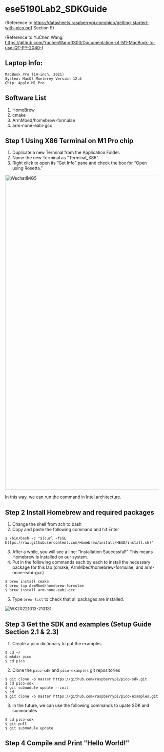 # ese5190Lab2_SDKGuide 
(Reference to https://datasheets.raspberrypi.com/pico/getting-started-with-pico.pdf Section 9)

(Reference to YuChen Wang: https://github.com/YuchenWang0303/Documentation-of-M1-MacBook-to-use-QT-PY-2040-)

## Laptop Info:
	MacBook Pro (14-inch, 2021)
	System: MacOS Monterey Version 12.6
	Chip: Apple M1 Pro

## Software List
1. HomeBrew
2. cmake
3. ArmMbed/homebrew-formulae
4. arm-none-eabi-gcc
	

## Step 1 Using X86 Terminal on M1 Pro chip
1. Duplicate a new Terminal from the Application Folder.
2. Name the new Terminal as "Terminal_X86". 
3. Right click to open its “Get Info” pane and check the box for “Open using Rosetta.”

<img width="1029" alt="WechatIMG5" src="https://user-images.githubusercontent.com/114244957/195737554-85f9d637-69af-4841-999d-3059788928f3.png">

In this way, we can run the command in Intel architecture.

## Step 2 Install Homebrew and required packages
1. Change the shell from zch to bash
2. Copy and paste the following command and hit Enter

```
$ /bin/bash -c "$(curl -fsSL https://raw.githubusercontent.com/Homebrew/install/HEAD/install.sh)"
```

3. After a while, you will see a line: "Installation Successful!" This means Homebrew is installed on our system.
4. Put in the following commands each by each to install the necessary package for this lab (cmake, ArmMbed/homebrew-formulae, and arm-none-eabi-gcc)

```
$ brew install cmake
$ brew tap ArmMbed/homebrew-formulae
$ brew install arm-none-eabi-gcc
```

5. Type ```brew list``` to check that all packages are installed.

![WX20221013-210131](https://user-images.githubusercontent.com/114244957/195738671-80cc8ec9-4f6f-4da6-beb4-de81fe4af9dd.png)

## Step 3 Get the SDK and examples (Setup Guide Section 2.1 & 2.3)
1. Create a pico dictionary to put the examples
```
$ cd ~/
$ mkdir pico
$ cd pico
```
2. Clone the ```pico-sdk``` and ```pico-examples``` git repositories
```
$ git clone -b master https://github.com/raspberrypi/pico-sdk.git
$ cd pico-sdk
$ git submodule update --init
$ cd ..
$ git clone -b master https://github.com/raspberrypi/pico-examples.git
```
3. In the future, we can use the following commands to upate SDK and sunmodules
```
$ cd pico-sdk
$ git pull
$ git submodule update
```

## Step 4 Compile and Print "Hello World!"

























